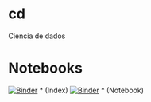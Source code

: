 # cd
Ciencia de dados
# Notebooks
[![Binder](https://mybinder.org/badge_logo.svg)](https://mybinder.org/v2/gh/jrhumberto/cd/main?filepath=notebooks%2Findex.ipynb) * (Index)
[![Binder](https://mybinder.org/badge_logo.svg)](https://mybinder.org/v2/gh/jrhumberto/cd/main?filepath=notebooks%2Fnotebook.ipynb) * (Notebook)
